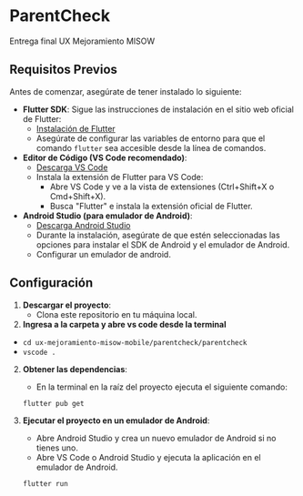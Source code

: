 # ParentCheck

Entrega final UX Mejoramiento MISOW

## Requisitos Previos

Antes de comenzar, asegúrate de tener instalado lo siguiente:

* **Flutter SDK**: Sigue las instrucciones de instalación en el sitio web oficial de Flutter:
    * [Instalación de Flutter](https://docs.flutter.dev/get-started/install)
    * Asegúrate de configurar las variables de entorno para que el comando `flutter` sea accesible desde la línea de comandos.
* **Editor de Código (VS Code recomendado)**:
    * [Descarga VS Code](https://code.visualstudio.com/)
    * Instala la extensión de Flutter para VS Code:
        * Abre VS Code y ve a la vista de extensiones (Ctrl+Shift+X o Cmd+Shift+X).
        * Busca "Flutter" e instala la extensión oficial de Flutter.
* **Android Studio (para emulador de Android)**:
    * [Descarga Android Studio](https://developer.android.com/studio)
    * Durante la instalación, asegúrate de que estén seleccionadas las opciones para instalar el SDK de Android y el emulador de Android.
    * Configurar un emulador de android.

## Configuración

1.  **Descargar el proyecto**:
    * Clona este repositorio en tu máquina local.
2.  **Ingresa a la carpeta y abre vs code desde la terminal**
   * `cd ux-mejoramiento-misow-mobile/parentcheck/parentcheck`
   * `vscode .`
2.  **Obtener las dependencias**:
    * En la terminal en la raíz del proyecto ejecuta el siguiente comando:

    ```bash
    flutter pub get
    ```

3.  **Ejecutar el proyecto en un emulador de Android**:
    * Abre Android Studio y crea un nuevo emulador de Android si no tienes uno.
    * Abre VS Code o Android Studio y ejecuta la aplicación en el emulador de Android.

    ```bash
    flutter run
    ```
